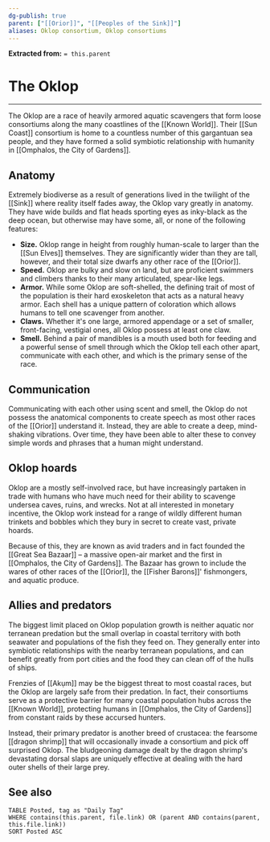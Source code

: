 ```yaml
---
dg-publish: true
parent: ["[[Orior]]", "[[Peoples of the Sink]]"]
aliases: Oklop consortium, Oklop consortiums
---
```

**Extracted from:** `= this.parent`
# The Oklop

---

The Oklop are a race of heavily armored aquatic scavengers that form loose consortiums along the many coastlines of the [[Known World]]. Their [[Sun Coast]] consortium is home to a countless number of this gargantuan sea people, and they have formed a solid symbiotic relationship with humanity in [[Omphalos, the City of Gardens]].

## Anatomy

Extremely biodiverse as a result of generations lived in the twilight of the [[Sink]] where reality itself fades away, the Oklop vary greatly in anatomy. They have wide builds and flat heads sporting eyes as inky-black as the deep ocean, but otherwise may have some, all, or none of the following features:

- **Size.** Oklop range in height from roughly human-scale to larger than the [[Sun Elves]] themselves. They are significantly wider than they are tall, however, and their total size dwarfs any other race of the [[Orior]].
- **Speed.** Oklop are bulky and slow on land, but are proficient swimmers and climbers thanks to their many articulated, spear-like legs.
- **Armor.** While some Oklop are soft-shelled, the defining trait of most of the population is their hard exoskeleton that acts as a natural heavy armor. Each shell has a unique pattern of coloration which allows humans to tell one scavenger from another.
- **Claws.** Whether it's one large, armored appendage or a set of smaller, front-facing, vestigial ones, all Oklop possess at least one claw.
- **Smell.** Behind a pair of mandibles is a mouth used both for feeding and a powerful sense of smell through which the Oklop tell each other apart, communicate with each other, and which is the primary sense of the race.

## Communication

Communicating with each other using scent and smell, the Oklop do not possess the anatomical components to create speech as most other races of the [[Orior]] understand it. Instead, they are able to create a deep, mind-shaking vibrations. Over time, they have been able to alter these to convey simple words and phrases that a human might understand.

## Oklop hoards

Oklop are a mostly self-involved race, but have increasingly partaken in trade with humans who have much need for their ability to scavenge undersea caves, ruins, and wrecks. Not at all interested in monetary incentive, the Oklop work instead for a range of wildly different human trinkets and bobbles which they bury in secret to create vast, private hoards.

Because of this, they are known as avid traders and in fact founded the [[Great Sea Bazaar]] – a massive open-air market and the first in [[Omphalos, the City of Gardens]]. The Bazaar has grown to include the wares of other races of the [[Orior]], the [[Fisher Barons]]' fishmongers, and aquatic produce.

## Allies and predators

The biggest limit placed on Oklop population growth is neither aquatic nor terranean predation but the small overlap in coastal territory with both seawater and populations of the fish they feed on. They generally enter into symbiotic relationships with the nearby terranean populations, and can benefit greatly from port cities and the food they can clean off of the hulls of ships.

Frenzies of [[Akụm]] may be the biggest threat to most coastal races, but the Oklop are largely safe from their predation. In fact, their consortiums serve as a protective barrier for many coastal population hubs across the [[Known World]], protecting humans in [[Omphalos, the City of Gardens]] from constant raids by these accursed hunters.

Instead, their primary predator is another breed of crustacea: the fearsome [[dragon shrimp]] that will occasionally invade a consortium and pick off surprised Oklop. The bludgeoning damage dealt by the dragon shrimp's devastating dorsal slaps are uniquely effective at dealing with the hard outer shells of their large prey.

## See also
```dataview
TABLE Posted, tag as "Daily Tag"
WHERE contains(this.parent, file.link) OR (parent AND contains(parent, this.file.link))
SORT Posted ASC
```